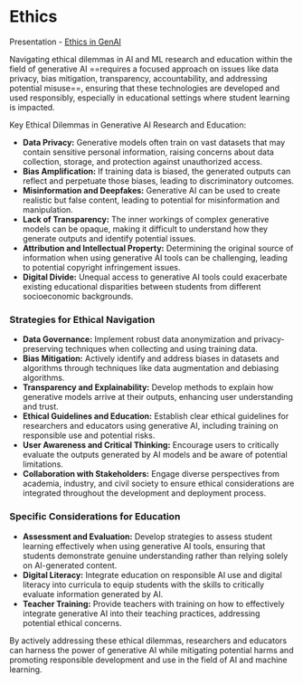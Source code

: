 # Ethics

Presentation - [Ethics in GenAI](https://docs.google.com/presentation/d/1R-o8VoK926GisNSoHL6c2t52cOYUWyLjRyqtpC7-ecw/edit?usp=sharing)

Navigating ethical dilemmas in AI and ML research and education within the field of generative AI ==requires a focused approach on issues like data privacy, bias mitigation, transparency, accountability, and addressing potential misuse==, ensuring that these technologies are developed and used responsibly, especially in educational settings where student learning is impacted.

Key Ethical Dilemmas in Generative AI Research and Education:

- **Data Privacy:** Generative models often train on vast datasets that may contain sensitive personal information, raising concerns about data collection, storage, and protection against unauthorized access.
- **Bias Amplification:** If training data is biased, the generated outputs can reflect and perpetuate those biases, leading to discriminatory outcomes.
- **Misinformation and Deepfakes:** Generative AI can be used to create realistic but false content, leading to potential for misinformation and manipulation.
- **Lack of Transparency:** The inner workings of complex generative models can be opaque, making it difficult to understand how they generate outputs and identify potential issues.
- **Attribution and Intellectual Property:** Determining the original source of information when using generative AI tools can be challenging, leading to potential copyright infringement issues.
- **Digital Divide:** Unequal access to generative AI tools could exacerbate existing educational disparities between students from different socioeconomic backgrounds.

### Strategies for Ethical Navigation

- **Data Governance:** Implement robust data anonymization and privacy-preserving techniques when collecting and using training data.
- **Bias Mitigation:** Actively identify and address biases in datasets and algorithms through techniques like data augmentation and debiasing algorithms.
- **Transparency and Explainability:** Develop methods to explain how generative models arrive at their outputs, enhancing user understanding and trust.
- **Ethical Guidelines and Education:** Establish clear ethical guidelines for researchers and educators using generative AI, including training on responsible use and potential risks.
- **User Awareness and Critical Thinking:** Encourage users to critically evaluate the outputs generated by AI models and be aware of potential limitations.
- **Collaboration with Stakeholders:** Engage diverse perspectives from academia, industry, and civil society to ensure ethical considerations are integrated throughout the development and deployment process.

### Specific Considerations for Education

- **Assessment and Evaluation:** Develop strategies to assess student learning effectively when using generative AI tools, ensuring that students demonstrate genuine understanding rather than relying solely on AI-generated content.
- **Digital Literacy:** Integrate education on responsible AI use and digital literacy into curricula to equip students with the skills to critically evaluate information generated by AI.
- **Teacher Training:** Provide teachers with training on how to effectively integrate generative AI into their teaching practices, addressing potential ethical concerns.

By actively addressing these ethical dilemmas, researchers and educators can harness the power of generative AI while mitigating potential harms and promoting responsible development and use in the field of AI and machine learning.
